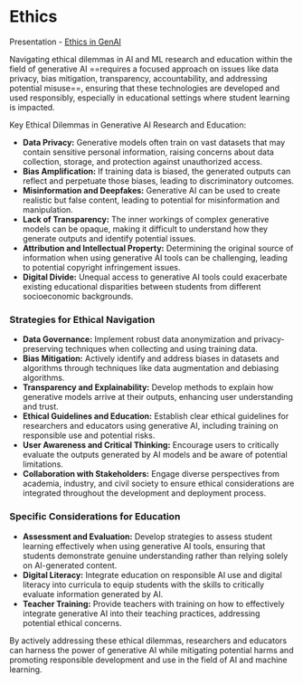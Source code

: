 # Ethics

Presentation - [Ethics in GenAI](https://docs.google.com/presentation/d/1R-o8VoK926GisNSoHL6c2t52cOYUWyLjRyqtpC7-ecw/edit?usp=sharing)

Navigating ethical dilemmas in AI and ML research and education within the field of generative AI ==requires a focused approach on issues like data privacy, bias mitigation, transparency, accountability, and addressing potential misuse==, ensuring that these technologies are developed and used responsibly, especially in educational settings where student learning is impacted.

Key Ethical Dilemmas in Generative AI Research and Education:

- **Data Privacy:** Generative models often train on vast datasets that may contain sensitive personal information, raising concerns about data collection, storage, and protection against unauthorized access.
- **Bias Amplification:** If training data is biased, the generated outputs can reflect and perpetuate those biases, leading to discriminatory outcomes.
- **Misinformation and Deepfakes:** Generative AI can be used to create realistic but false content, leading to potential for misinformation and manipulation.
- **Lack of Transparency:** The inner workings of complex generative models can be opaque, making it difficult to understand how they generate outputs and identify potential issues.
- **Attribution and Intellectual Property:** Determining the original source of information when using generative AI tools can be challenging, leading to potential copyright infringement issues.
- **Digital Divide:** Unequal access to generative AI tools could exacerbate existing educational disparities between students from different socioeconomic backgrounds.

### Strategies for Ethical Navigation

- **Data Governance:** Implement robust data anonymization and privacy-preserving techniques when collecting and using training data.
- **Bias Mitigation:** Actively identify and address biases in datasets and algorithms through techniques like data augmentation and debiasing algorithms.
- **Transparency and Explainability:** Develop methods to explain how generative models arrive at their outputs, enhancing user understanding and trust.
- **Ethical Guidelines and Education:** Establish clear ethical guidelines for researchers and educators using generative AI, including training on responsible use and potential risks.
- **User Awareness and Critical Thinking:** Encourage users to critically evaluate the outputs generated by AI models and be aware of potential limitations.
- **Collaboration with Stakeholders:** Engage diverse perspectives from academia, industry, and civil society to ensure ethical considerations are integrated throughout the development and deployment process.

### Specific Considerations for Education

- **Assessment and Evaluation:** Develop strategies to assess student learning effectively when using generative AI tools, ensuring that students demonstrate genuine understanding rather than relying solely on AI-generated content.
- **Digital Literacy:** Integrate education on responsible AI use and digital literacy into curricula to equip students with the skills to critically evaluate information generated by AI.
- **Teacher Training:** Provide teachers with training on how to effectively integrate generative AI into their teaching practices, addressing potential ethical concerns.

By actively addressing these ethical dilemmas, researchers and educators can harness the power of generative AI while mitigating potential harms and promoting responsible development and use in the field of AI and machine learning.
